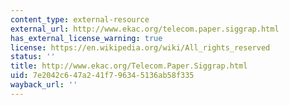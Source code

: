 ```yaml
---
content_type: external-resource
external_url: http://www.ekac.org/telecom.paper.siggrap.html
has_external_license_warning: true
license: https://en.wikipedia.org/wiki/All_rights_reserved
status: ''
title: http://www.ekac.org/Telecom.Paper.Siggrap.html
uid: 7e2042c6-47a2-41f7-9634-5136ab58f335
wayback_url: ''
---
```

